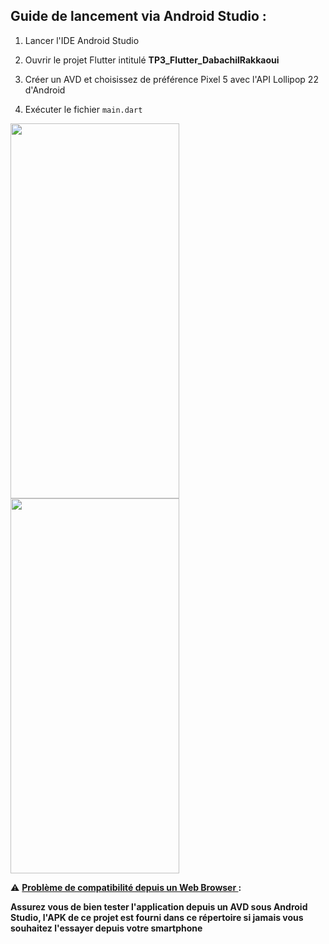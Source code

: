 Guide de lancement via Android Studio :
-----------------------------------------

1. Lancer l'IDE Android Studio

2. Ouvrir le projet Flutter intitulé <b>TP3_Flutter_DabachilRakkaoui</b> 

3. Créer un AVD et choisissez de préférence Pixel 5 avec l'API Lollipop 22 d'Android

4. Exécuter le fichier `main.dart` 

  <div class="row">
  <div class="column">
    <img src="./GIF_1.gif?raw=true" width=270 height=600>
  </div>
  <div class="column">
    <img src="./GIF_2.gif?raw=true" width=270 height=600>
  </div>


:warning: <ins><b>Problème de compatibilité depuis un Web Browser <b></ins>:  

Assurez vous de bien tester l'application depuis un AVD sous Android Studio, l'APK de ce projet est fourni dans ce répertoire si jamais vous souhaitez l'essayer depuis votre smartphone

